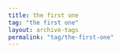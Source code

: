 ```yaml
---
title: the first one
tag: "the first one"
layout: archive-tags
permalink: "tag/the-first-one"
---
```

